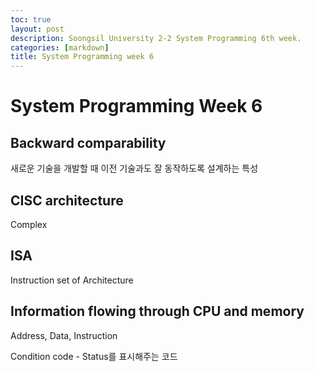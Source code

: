 ```yaml
---
toc: true
layout: post
description: Soongsil University 2-2 System Programming 6th week.
categories: [markdown]
title: System Programming week 6
---
```

# System Programming Week 6

## Backward comparability

새로운 기술을 개발할 때 이전 기술과도 잘 동작하도록 설계하는 특성

## CISC architecture

Complex

## ISA

Instruction set of Architecture

## Information flowing through CPU and memory

Address, Data, Instruction

Condition code - Status를 표시해주는 코드

